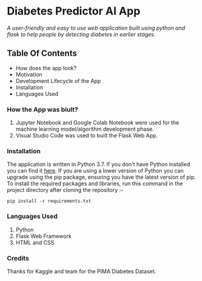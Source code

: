 # Diabetes Predictor AI App

*A user-friendly and easy to use web application built using python and flask to help people by detecting diabetes in earlier stages.*

## Table Of Contents
- How does the app look?
- Motivation
- Development Lifecycle of the App
- Installation
- Languages Used


### How the App was biult?
  1. Jupyter Notebook and Google Colab Notebook were used for the machine learning model/algorithm development phase.
  2. Visual Studio Code was used to built the Flask Web App.
  


### Installation

The application is written in Python 3.7. If you don't have Python installed you can find it [here](https://www.python.org/). If you are using a lower version of Python you can upgrade using the pip package, ensuring you have the latest version of pip. To install the required packages and libraries, run this command in the project directory after cloning the repository :-
```
pip install -r requirements.txt
```

### Languages Used

  1. Python
  2. Flask Web Framework
  3. HTML and CSS
  

### Credits

Thanks for Kaggle and team for the PIMA Diabetes Dataset.
